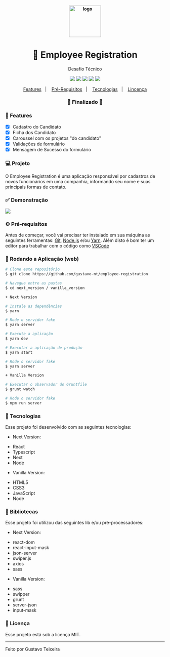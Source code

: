 <h4 align="center">
  <img src="https://github.com/gustavo-nt/employee-registration-next/blob/master/src/assets/employee.png" alt="logo" height="100"/>
</h4>

<h1 align="center">
    💼 Employee Registration 
</h1>

<p align="center">Desafio Técnico</p>

<p align="center">
  <img src="https://img.shields.io/badge/react%20version-17.0.2-informational"/>
  <img src="https://img.shields.io/badge/next%20version-10.1.3-important" />
  <img src="https://img.shields.io/static/v1?label=js&message=ES6&color=yellow&logo=javascript" />
  <img src="https://img.shields.io/badge/last%20commit-april-blue" />
  <img src="https://img.shields.io/badge/license-MIT-success"/>
</p>

<p align="center">
  <a href="#-features">Features</a>&nbsp;&nbsp;&nbsp;|&nbsp;&nbsp;&nbsp;
  <a href="#-pré-requisitos">Pré-Requisitos</a>&nbsp;&nbsp;&nbsp;|&nbsp;&nbsp;&nbsp;
  <a href="#-tecnologias">Tecnologias</a>&nbsp;&nbsp;&nbsp;|&nbsp;&nbsp;&nbsp;
  <a href="#-licença">Lincença</a>
</p>

<h3 align="center"> 
🚧  Finalizado  🚧
</h3>

### 📎 Features 

- [x] Cadastro do Candidato
- [x] Ficha dos Candidato
- [x] Caroussel com os projetos "do candidato"
- [x] Validações de formulário 
- [x] Mensagem de Sucesso do formulário

### 💻 Projeto

O Employee Registration é uma aplicação responsável por cadastros de novos funcionários em uma companhia, informando seu nome e suas principais formas de contato.

### ✅ Demonstração
<img src="https://github.com/gustavo-nt/employee-registration-next/blob/master/src/assets/home.png" />

### ⚙ Pré-requisitos

Antes de começar, você vai precisar ter instalado em sua máquina as seguintes ferramentas:
[Git](https://git-scm.com), [Node.js](https://nodejs.org/en/) e/ou [Yarn](https://yarnpkg.com/). 
Além disto é bom ter um editor para trabalhar com o código como [VSCode](https://code.visualstudio.com/)

### 📗 Rodando a Aplicação (web)

```bash
# Clone este repositório
$ git clone https://github.com/gustavo-nt/employee-registration

# Navegue entre as pastas
$ cd next_version / vanilla_version

+ Next Version

# Instale as dependências
$ yarn

# Rode o servidor fake
$ yarn server

# Execute a aplicação
$ yarn dev

# Executar a aplicação de produção
$ yarn start

# Rode o servidor fake
$ yarn server

+ Vanilla Version 

# Executar o observador do Gruntfile
$ grunt watch

# Rode o servidor fake
$ npm run server
```

### 🚀 Tecnologias

Esse projeto foi desenvolvido com as seguintes tecnologias:

* Next Version:
- React
- Typescript
- Next
- Node

* Vanilla Version:
- HTML5
- CSS3
- JavaScript
- Node

### 📕 Bibliotecas

Esse projeto foi utilizou das seguintes lib e/ou pré-processadores:

* Next Version:
- react-dom
- react-input-mask
- json-server
- swiper.js
- axios
- sass

* Vanilla Version:
- sass
- swipper
- grunt
- server-json
- input-mask

### 📝 Licença

Esse projeto está sob a licença MIT.

<hr/>

Feito por Gustavo Teixeira
